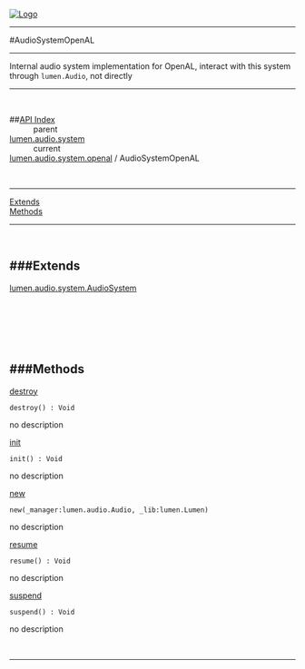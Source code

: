 
[![Logo](../../../../../images/logo.png)](../../../../../index.html)

---

#AudioSystemOpenAL

--- 

Internal audio system implementation for OpenAL, interact with this system through `lumen.Audio`, not directly

---
<br/>

##[API Index](../../../../../api/index.html#lumen.audio)   
&emsp;&emsp;&emsp;parent    
[lumen.audio.system](../)     
&emsp;&emsp;&emsp;current    
[lumen.audio.system.openal](./) / AudioSystemOpenAL

<br/>

---


[Extends](#Extends)   
[Methods](#Methods)   


---

&nbsp;   

<a class="lift" name="Extends" ></a>
###Extends   
---
<a class="lift" name="lumen.audio.system.AudioSystem" href="{{{rel_path}}}api/lumen/audio.system.AudioSystem.html">lumen.audio.system.AudioSystem</a>

&nbsp;   

&nbsp;   

&nbsp;   

<a class="lift" name="Methods" ></a>
###Methods   
---
<a class="lift" name="destroy" href="#destroy">destroy</a>



`destroy() : Void`

<span class="small_desc_flat"> no description </span>   

<a class="lift" name="init" href="#init">init</a>



`init() : Void`

<span class="small_desc_flat"> no description </span>   

<a class="lift" name="new" href="#new">new</a>



`new(_manager:lumen.audio.Audio, _lib:lumen.Lumen) `

<span class="small_desc_flat"> no description </span>   

<a class="lift" name="resume" href="#resume">resume</a>



`resume() : Void`

<span class="small_desc_flat"> no description </span>   

<a class="lift" name="suspend" href="#suspend">suspend</a>



`suspend() : Void`

<span class="small_desc_flat"> no description </span>   



&nbsp;
&nbsp;
&nbsp;

---  


&nbsp;   
&nbsp;   